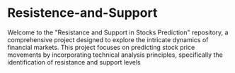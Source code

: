 # Resistence-and-Support
Welcome to the "Resistance and Support in Stocks Prediction" repository, a comprehensive project designed to explore the intricate dynamics of financial markets. This project focuses on predicting stock price movements by incorporating technical analysis principles, specifically the identification of resistance and support levels
